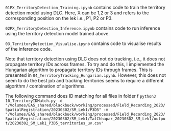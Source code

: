 `01PX_TerritoryDetection_Training.ipynb` contains code to train the territory detection model using DLC.
Here, X can be 1,2 or 3 and refers to the corresponding position on the lek i.e., P1, P2 or P3.

`02PX_TerritoryDetection_Inference.ipynb` contains code to run inference using the territory detection model trained above.

`03_TerritoryDetection_Visualise.ipynb` contains code to visualise results of the inference code.

Note that territory detection using DLC does not do tracking, i.e., it does not propagate territory IDs across frames. To try and do this, I implemented the Hungarian algorithm to propagate territory IDs through frames. This is presented in `04_TerritoryTracking_Hungarian.ipynb`. However, this does not seem to do the best job and tracking territories seems to require a different algorithm / combination of algorithms.

The following command does ID matching for all files in folder f `python3 10_TerritoryIDMatch.py -d "/Volumes/EAS_shared/blackbuck/working/processed/Field_Recording_2023/SpatialRegistration/20230302/SM_Lek1/P3D5" -m "/Volumes/EAS_shared/blackbuck/working/processed/Field_Recording_2023/SpatialRegistration/20230302/SM_Lek1/TalChhapar_20230302_SM_Lek1/output/20230302_SM_Lek1_P3D5_territories_uv.csv"` 
